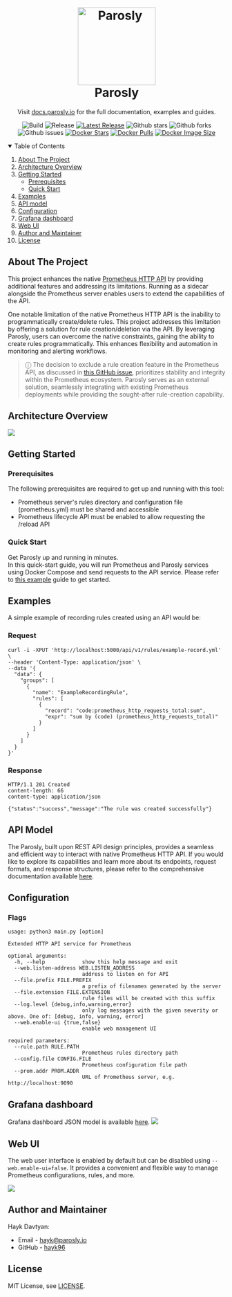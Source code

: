<h1 align="center" style="border-bottom: none">
    <a href="https://docs.parosly.io" target="_blank"><img alt="Parosly" src="ui/assets/images/logo-parosly.svg" height="180px" width="180px"></a><br>Parosly
</h1>

<p align="center">Visit <a href="https://docs.parosly.io" target="_blank">docs.parosly.io</a> for the full documentation,
examples and guides.</p>

<div align="center">

![Build](https://github.com/parosly/parosly/actions/workflows/build.yml/badge.svg)
![Release](https://github.com/parosly/parosly/actions/workflows/release.yml/badge.svg)
[![Latest Release](https://img.shields.io/github/release/parosly/parosly.svg?label=latest%20release)](https://github.com/parosly/parosly/releases)
![Github stars](https://badgen.net/github/stars/parosly/parosly?icon=github&label=stars)
![Github forks](https://badgen.net/github/forks/parosly/parosly?icon=github&label=forks)
![Github issues](https://img.shields.io/github/issues/parosly/parosly)
[![Docker Stars](https://badgen.net/docker/stars/parosly/parosly?icon=docker&label=stars)](https://hub.docker.com/r/parosly/parosly/)
[![Docker Pulls](https://badgen.net/docker/pulls/parosly/parosly?icon=docker&label=pulls)](https://hub.docker.com/r/parosly/parosly/)
[![Docker Image Size](https://badgen.net/docker/size/parosly/parosly?icon=docker&label=image%20size)](https://hub.docker.com/r/parosly/parosly/)

</div>

<!-- TABLE OF CONTENTS -->
<details open="open">
  <summary>Table of Contents</summary>
  <ol>
    <li>
      <a href="#about-the-project">About The Project</a>
    </li>
    <li>
      <a href="#architecture-overview">Architecture Overview</a>
    </li>
    <li>
      <a href="#getting-started">Getting Started</a>
      <ul>
        <li><a href="#prerequisites">Prerequisites</a></li>
        <li><a href="#quick-start">Quick Start</a></li>
      </ul>
    </li>
    <li><a href="#examples">Examples</a></li>
    <li><a href="#api-model">API model</a></li>
    <li><a href="#configuration">Configuration</a></li>
    <li><a href="#grafana-dashboard">Grafana dashboard</a></li>
    <li><a href="#web-ui">Web UI</a></li>
    <li><a href="#author-and-maintainer">Author and Maintainer</a></li>
    <li><a href="#licence">License</a></li>
  </ol>
</details>

<!-- ABOUT THE PROJECT -->
## About The Project

This project enhances the native [Prometheus HTTP API](https://prometheus.io/docs/prometheus/latest/querying/api/) by 
providing additional features and addressing its limitations. Running as a sidecar alongside the Prometheus server 
enables users to extend the capabilities of the API.

One notable limitation of the native Prometheus HTTP API is the inability to programmatically create/delete rules. This 
project addresses this limitation by offering a solution for rule creation/deletion via the API. By leveraging 
Parosly, users can overcome the native constraints, gaining the ability to create rules programmatically. This 
enhances flexibility and automation in monitoring and alerting workflows.

> ⓘ The decision to exclude a rule creation feature in the Prometheus API, as discussed in 
> [this GitHub issue](https://github.com/prometheus/alertmanager/issues/552), prioritizes stability and integrity within
> the Prometheus ecosystem. Parosly serves as an external solution, seamlessly integrating with existing 
> Prometheus deployments while providing the sought-after rule-creation capability.

<!-- ARCHITECTURE OVERVIEW -->
## Architecture Overview
![](docs/images/architecture.png)

<!-- GETTING STARTED -->
## Getting Started

### Prerequisites

The following prerequisites are required to get up and running with this tool:
- Prometheus server's rules directory and configuration file (prometheus.yml) must be shared and accessible
- Prometheus lifecycle API must be enabled to allow requesting the /reload API

### Quick Start

Get Parosly up and running in minutes.    
In this quick-start guide, you will run Prometheus and Parosly services using Docker Compose and send requests to
the API service. Please refer to [this example](https://github.com/parosly/parosly/tree/main/docs/examples/docker#getting-started-with-docker-compose) 
guide to get started.

<!-- ARCHITECTURE OVERVIEW -->
## Examples
A simple example of recording rules created using an API would be:

### Request

```shell
curl -i -XPUT 'http://localhost:5000/api/v1/rules/example-record.yml' \
--header 'Content-Type: application/json' \
--data '{
  "data": {
    "groups": [
      {
        "name": "ExampleRecordingRule",
        "rules": [
          {
            "record": "code:prometheus_http_requests_total:sum",
            "expr": "sum by (code) (prometheus_http_requests_total)"
          }
        ]
      }
    ]
  }
}'
```

### Response

```
HTTP/1.1 201 Created
content-length: 66
content-type: application/json

{"status":"success","message":"The rule was created successfully"}
```

<!-- ARCHITECTURE OVERVIEW -->
## API Model

The Parosly, built upon REST API design principles, provides a seamless and efficient way to interact with 
native Prometheus HTTP API. If you would like to explore its capabilities and learn more about its endpoints, request 
formats, and response structures, please refer to the comprehensive documentation available [here](https://docs.parosly.io).

<!-- CONFIGURATION -->
## Configuration

### Flags

```text
usage: python3 main.py [option]

Extended HTTP API service for Prometheus

optional arguments:
  -h, --help            show this help message and exit
  --web.listen-address WEB.LISTEN_ADDRESS
                        address to listen on for API
  --file.prefix FILE.PREFIX
                        a prefix of filenames generated by the server
  --file.extension FILE.EXTENSION
                        rule files will be created with this suffix
  --log.level {debug,info,warning,error}
                        only log messages with the given severity or above. One of: [debug, info, warning, error]
  --web.enable-ui {true,false}
                        enable web management UI

required parameters:
  --rule.path RULE.PATH
                        Prometheus rules directory path
  --config.file CONFIG.FILE
                        Prometheus configuration file path                        
  --prom.addr PROM.ADDR
                        URL of Prometheus server, e.g. http://localhost:9090
```

<!-- GRAFANA DASHBOARD -->
## Grafana dashboard

Grafana dashboard JSON model is available [here](https://github.com/parosly/parosly/tree/main/grafana/dashboard.json).
![](docs/images/dashboard.png)

<!--Web UI -->
## Web UI
The web user interface is enabled by default but can be disabled using `--web.enable-ui=false`. It provides a convenient 
and flexible way to manage Prometheus configurations, rules, and more.

![](docs/images/ui.png)

<!-- CONTACT -->
## Author and Maintainer

Hayk Davtyan:
- Email - hayk@parosly.io
- GitHub - [hayk96](https://github.com/hayk96)

## License

MIT License, see [LICENSE](https://github.com/parosly/parosly/blob/main/LICENSE).
